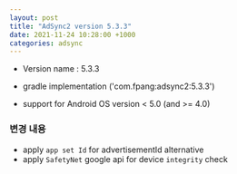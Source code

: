 ```yaml
---
layout: post
title: "AdSync2 version 5.3.3"
date: 2021-11-24 10:28:00 +1000
categories: adsync 
---
```


- Version name : 5.3.3

- gradle
 implementation ('com.fpang:adsync2:5.3.3')

- support for Android OS version < 5.0 (and >= 4.0)

### 변경 내용
- apply `app set Id` for advertisementId alternative
- apply `SafetyNet` google api for device `integrity` check